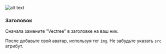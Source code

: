 ![alt text](https://user-images.githubusercontent.com/4215285/52072030-420cca00-2595-11e9-8f0d-d81e55a1cd8f.png)

### Заголовок

Сначала замените "Vectree" в заголовке на ваш ник.

После добавьте свой аватар, используя тег `img`. Не забудьте указать `src` атрибут.